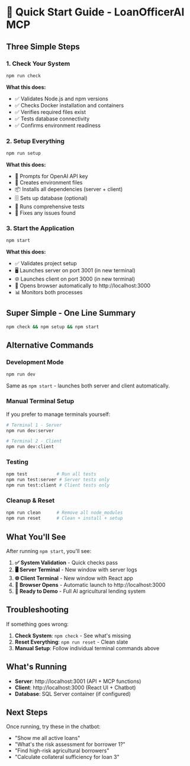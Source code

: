 # 🚀 Quick Start Guide - LoanOfficerAI MCP

## Three Simple Steps

### 1. Check Your System

```bash
npm run check
```

**What this does:**

- ✅ Validates Node.js and npm versions
- ✅ Checks Docker installation and containers
- ✅ Verifies required files exist
- ✅ Tests database connectivity
- ✅ Confirms environment readiness

### 2. Setup Everything

```bash
npm run setup
```

**What this does:**

- 🔑 Prompts for OpenAI API key
- 📝 Creates environment files
- 📦 Installs all dependencies (server + client)
- 🗄️ Sets up database (optional)
- 🧪 Runs comprehensive tests
- 🔧 Fixes any issues found

### 3. Start the Application

```bash
npm start
```

**What this does:**

- ✅ Validates project setup
- 🖥️ Launches server on port 3001 (in new terminal)
- 🌐 Launches client on port 3000 (in new terminal)
- 📱 Opens browser automatically to http://localhost:3000
- 📊 Monitors both processes

## Super Simple - One Line Summary

```bash
npm check && npm setup && npm start
```

## Alternative Commands

### Development Mode

```bash
npm run dev
```

Same as `npm start` - launches both server and client automatically.

### Manual Terminal Setup

If you prefer to manage terminals yourself:

```bash
# Terminal 1 - Server
npm run dev:server

# Terminal 2 - Client
npm run dev:client
```

### Testing

```bash
npm test           # Run all tests
npm run test:server # Server tests only
npm run test:client # Client tests only
```

### Cleanup & Reset

```bash
npm run clean      # Remove all node_modules
npm run reset      # Clean + install + setup
```

## What You'll See

After running `npm start`, you'll see:

1. **✅ System Validation** - Quick checks pass
2. **🖥️ Server Terminal** - New window with server logs
3. **🌐 Client Terminal** - New window with React app
4. **📱 Browser Opens** - Automatic launch to http://localhost:3000
5. **🎯 Ready to Demo** - Full AI agricultural lending system

## Troubleshooting

If something goes wrong:

1. **Check System**: `npm check` - See what's missing
2. **Reset Everything**: `npm run reset` - Clean slate
3. **Manual Setup**: Follow individual terminal commands above

## What's Running

- **Server**: http://localhost:3001 (API + MCP functions)
- **Client**: http://localhost:3000 (React UI + Chatbot)
- **Database**: SQL Server container (if configured)

## Next Steps

Once running, try these in the chatbot:

- "Show me all active loans"
- "What's the risk assessment for borrower 1?"
- "Find high-risk agricultural borrowers"
- "Calculate collateral sufficiency for loan 3"
